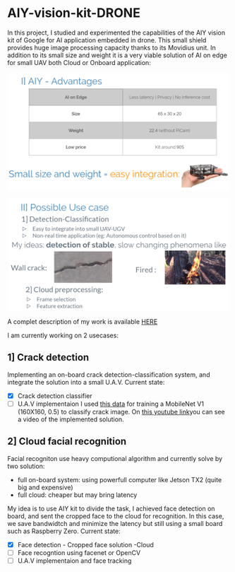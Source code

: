 # AIY-vision-kit-DRONE
In this project, I studied and experimented the capabilities of the AIY vision kit of Google for AI application embedded in drone. 
This small shield provides huge image processing capacity thanks to its Movidius unit. In addition to its small size and weight it is a very viable solution of AI on edge for small UAV both Cloud or Onboard application:

<p align="center">
  <img src="/images/advantages.PNG" width="500">
</p>
<p align="center">
  <img src="/images/usecase.PNG" width="500">
</p>

A complet description of my work is available [HERE](https://github.com/BenbenIO/AIY-vision-kit-DRONE/blob/master/AIY_test_presentation.pdf)

I am currently working on 2 usecases:

## 1] Crack detection
Implementing an on-board crack detection-classification system, and integrate the solution into a small U.A.V.
Current state:
- [x] Crack detection classifier
- [ ] U.A.V implementaion
I used [this data](https://data.mendeley.com/datasets/5y9wdsg2zt/1) for training a MobileNet V1 (160X160, 0.5) to classify crack image.
On [this youtube link](https://www.youtube.com/watch?v=e4FoHp6COhM)you can see a video of the implemented solution.

## 2] Cloud facial recognition
Facial recogniton use heavy computional algorithm and currently solve by two solution:
* full on-board system: using powerfull computer like Jetson TX2 (quite big and expensive)
* full cloud: cheaper but may bring latency

My idea is to use AIY kit to divide the task, I achieved face detection on board, and sent the cropped face to the cloud for recognition. 
In this case, we save bandwidtch and minimize the latency but still using a small board such as Raspberry Zero.
Current state:
- [x] Face detection - Cropped face solution -Cloud
- [ ] Face recogntion using facenet or OpenCV
- [ ] U.A.V implementaion and face tracking
